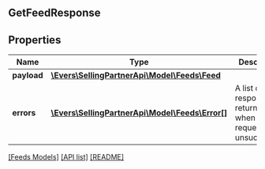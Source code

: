 ## GetFeedResponse

## Properties

Name | Type | Description | Notes
------------ | ------------- | ------------- | -------------
**payload** | [**\Evers\SellingPartnerApi\Model\Feeds\Feed**](Feed.md) |  | [optional]
**errors** | [**\Evers\SellingPartnerApi\Model\Feeds\Error[]**](Error.md) | A list of error responses returned when a request is unsuccessful. | [optional]

[[Feeds Models]](../) [[API list]](../../Api) [[README]](../../../README.md)
